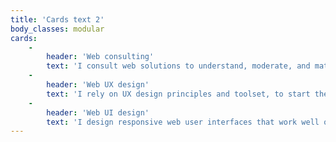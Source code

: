 ```yaml
---
title: 'Cards text 2'
body_classes: modular
cards:
    -
        header: 'Web consulting'
        text: 'I consult web solutions to understand, moderate, and match your needs with best available options, with a good understanding of online software, and development possibilities.'
    -
        header: 'Web UX design'
        text: 'I rely on UX design principles and toolset, to start the web design process with good information architecture, site map, and highly organized content. '
    -
        header: 'Web UI design'
        text: 'I design responsive web user interfaces that work well on all devices, for microsites, business websites, web applications, and webshops. Having a background in web development helps me create interfaces that not only engage, but are reasonable to develop.'
---
```


